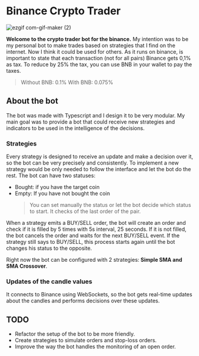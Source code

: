 # Binance Crypto Trader
![ezgif com-gif-maker (2)](https://user-images.githubusercontent.com/43659888/189414480-bfc5e8c8-2ada-42c8-be4d-d45bdf2be713.gif)

**Welcome to the crypto trader bot for the binance.**
My intention was to be my personal bot to make trades based on strategies that I find on the internet. Now I think it could be used for others.
As it runs on binance, is important to state that each transaction (not for all pairs) Binance gets 0,1% as tax.
To reduce by 25% the tax, you can use BNB in your wallet to pay the taxes.

> Without BNB: 0.1%
> With BNB: 0.075%

## About the bot

The bot was made with Typescript and I design it to be very modular.
My main goal was to provide a bot that could receive new strategies and indicators to be used in the intelligence of the decisions.

### Strategies

Every strategy is designed to receive an update and make a decision over it, so the bot can be very precisely and consistently. To implement a new strategy would be only needed to follow the interface and let the bot do the rest.
The bot can have two statuses:

- Bought: if you have the target coin
- Empty: If you have not bought the coin
  > You can set manually the status or let the bot decide which status to start. It checks of the last order of the pair.

When a strategy emits a BUY/SELL order, the bot will create an order and check if it is filled by 5 times with 5s interval, 25 seconds. If it is not filled, the bot cancels the order and waits for the next BUY/SELL event. If the strategy still says to BUY/SELL, this process starts again until the bot changes his status to the opposite.

Right now the bot can be configured with 2 strategies: **Simple SMA and SMA Crossover**.

### Updates of the candle values

It connects to Binance using WebSockets, so the bot gets real-time updates about the candles and performs decisions over these updates.

## TODO

- Refactor the setup of the bot to be more friendly.
- Create strategies to simulate orders and stop-loss orders.
- Improve the way the bot handles the monitoring of an open order.
